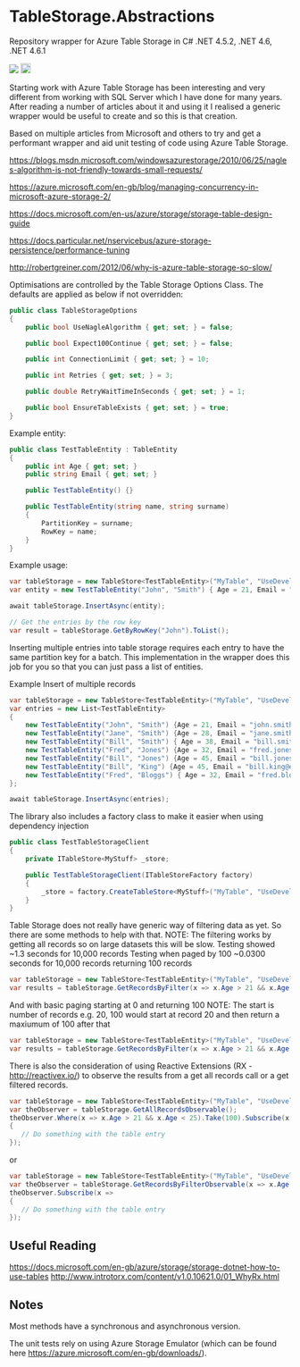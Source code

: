 # TableStorage.Abstractions
Repository wrapper for Azure Table Storage in C# .NET 4.5.2, .NET 4.6, .NET 4.6.1

<image src="https://ci.appveyor.com/api/projects/status/github/Tazmainiandevil/TableStorage.Abstractions?branch=master&svg=true">
<a href="https://badge.fury.io/nu/TableStorage.Abstractions"><img src="https://badge.fury.io/nu/TableStorage.Abstractions.svg" alt="NuGet version" height="18"></a>

Starting work with Azure Table Storage has been interesting and very different from working with SQL Server which I have done for many years. After reading a number of articles about it and using it I realised a generic wrapper would be useful to create and so this is that creation.

Based on multiple articles from Microsoft and others to try and get a performant wrapper and aid unit testing of code using Azure Table Storage.

https://blogs.msdn.microsoft.com/windowsazurestorage/2010/06/25/nagles-algorithm-is-not-friendly-towards-small-requests/

https://azure.microsoft.com/en-gb/blog/managing-concurrency-in-microsoft-azure-storage-2/

https://docs.microsoft.com/en-us/azure/storage/storage-table-design-guide

https://docs.particular.net/nservicebus/azure-storage-persistence/performance-tuning

http://robertgreiner.com/2012/06/why-is-azure-table-storage-so-slow/

Optimisations are controlled by the Table Storage Options Class.
The defaults are applied as below if not overridden:

```C#
public class TableStorageOptions
{
    public bool UseNagleAlgorithm { get; set; } = false;

    public bool Expect100Continue { get; set; } = false;

    public int ConnectionLimit { get; set; } = 10;

    public int Retries { get; set; } = 3;

    public double RetryWaitTimeInSeconds { get; set; } = 1;

    public bool EnsureTableExists { get; set; } = true;
}
```

Example entity:
```C#
public class TestTableEntity : TableEntity
{
    public int Age { get; set; }
    public string Email { get; set; }

    public TestTableEntity() {}

    public TestTableEntity(string name, string surname)
    {
        PartitionKey = surname;
        RowKey = name;
    }
}
```
Example usage:
```C#
var tableStorage = new TableStore<TestTableEntity>("MyTable", "UseDevelopmentStorage=true");
var entity = new TestTableEntity("John", "Smith") { Age = 21, Email = "john.smith@something.com" };

await tableStorage.InsertAsync(entity);

// Get the entries by the row key
var result = tableStorage.GetByRowKey("John").ToList();
```

Inserting multiple entries into table storage requires each entry to have the same partition key for a batch. This implementation in the wrapper does this job for you so that you can just pass a list of entities.

Example Insert of multiple records
```C#
var tableStorage = new TableStore<TestTableEntity>("MyTable", "UseDevelopmentStorage=true");
var entries = new List<TestTableEntity>
{
    new TestTableEntity("John", "Smith") {Age = 21, Email = "john.smith@something.com"},
    new TestTableEntity("Jane", "Smith") {Age = 28, Email = "jane.smith@something.com"},
    new TestTableEntity("Bill", "Smith") { Age = 38, Email = "bill.smith@another.com"},
    new TestTableEntity("Fred", "Jones") {Age = 32, Email = "fred.jones@somewhere.com"},
    new TestTableEntity("Bill", "Jones") {Age = 45, Email = "bill.jones@somewhere.com"},
    new TestTableEntity("Bill", "King") {Age = 45, Email = "bill.king@email.com"},
    new TestTableEntity("Fred", "Bloggs") { Age = 32, Email = "fred.bloggs@email.com" }
};      

await tableStorage.InsertAsync(entries);
```
The library also includes a factory class to make it easier when using dependency injection
```C#
public class TestTableStorageClient
{
    private ITableStore<MyStuff> _store;

    public TestTableStorageClient(ITableStoreFactory factory)
    {
        _store = factory.CreateTableStore<MyStuff>("MyTable", "UseDevelopmentStorage=true");
    }
}
```

Table Storage does not really have generic way of filtering data as yet. So there are some methods to help with that.
NOTE: The filtering works by getting all records so on large datasets this will be slow. 
Testing showed ~1.3 seconds for 10,000 records
Testing when paged by 100 ~0.0300 seconds for 10,000 records returning 100 records
```C#
var tableStorage = new TableStore<TestTableEntity>("MyTable", "UseDevelopmentStorage=true");
var results = tableStorage.GetRecordsByFilter(x => x.Age > 21 && x.Age < 25);
```
And with basic paging starting at 0 and returning 100
NOTE: The start is number of records e.g. 20, 100 would start at record 20 and then return a maxiumum of 100 after that
```C#
var tableStorage = new TableStore<TestTableEntity>("MyTable", "UseDevelopmentStorage=true");
var results = tableStorage.GetRecordsByFilter(x => x.Age > 21 && x.Age < 25, 0, 100);
```

There is also the consideration of using Reactive Extensions (RX - http://reactivex.io/) to observe the results from a get all records call or a get filtered records.
```C#
var tableStorage = new TableStore<TestTableEntity>("MyTable", "UseDevelopmentStorage=true");
var theObserver = tableStorage.GetAllRecordsObservable();
theObserver.Where(x => x.Age > 21 && x.Age < 25).Take(100).Subscribe(x =>
{
   // Do something with the table entry
});
```
or 
```C#
var tableStorage = new TableStore<TestTableEntity>("MyTable", "UseDevelopmentStorage=true");
var theObserver = tableStorage.GetRecordsByFilterObservable(x => x.Age > 21 && x.Age < 25, 0, 100);
theObserver.Subscribe(x =>
{
   // Do something with the table entry
});
```

## Useful Reading

https://docs.microsoft.com/en-gb/azure/storage/storage-dotnet-how-to-use-tables
http://www.introtorx.com/content/v1.0.10621.0/01_WhyRx.html

## Notes

Most methods have a synchronous and asynchronous version.

The unit tests rely on using Azure Storage Emulator (which can be found here https://azure.microsoft.com/en-gb/downloads/).
